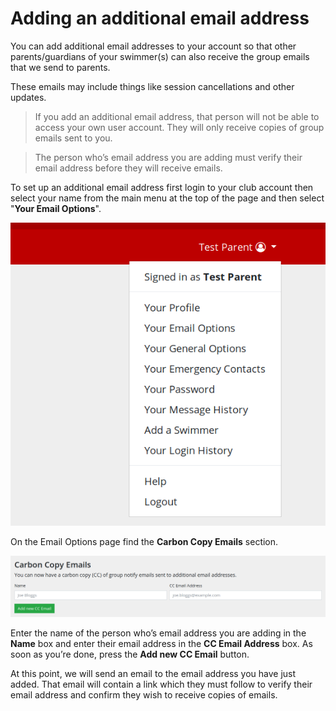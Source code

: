# Adding an additional email address

You can add additional email addresses to your account so that other parents/guardians of your swimmer(s) can also receive the group emails that we send to parents.

These emails may include things like session cancellations and other updates.

> If you add an additional email address, that person will not be able to access your own user account. They will only receive copies of group emails sent to you.

> The person who’s email address you are adding must verify their email address before they will receive emails.

To set up an additional email address first login to your club account then select your name from the main menu at the top of the page and then select "**Your Email Options**".

![Screenshot of main page and menu](img/cc-menu.png "Main page and menu")

On the Email Options page find the **Carbon Copy Emails** section.

![Screenshot of carbon copy emails form](img/cc-form.png "CC form screenshot")

Enter the name of the person who’s email address you are adding in the **Name** box and enter their email address in the **CC Email Address** box. As soon as you’re done, press the **Add new CC Email** button.

At this point, we will send an email to the email address you have just added. That email will contain a link which they must follow to verify their email address and confirm they wish to receive copies of emails.